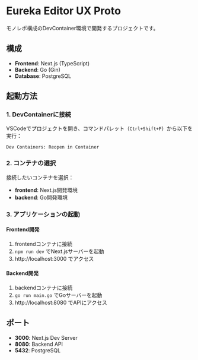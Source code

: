 # Eureka Editor UX Proto

モノレポ構成のDevContainer環境で開発するプロジェクトです。

## 構成

- **Frontend**: Next.js (TypeScript)
- **Backend**: Go (Gin)
- **Database**: PostgreSQL

## 起動方法

### 1. DevContainerに接続

VSCodeでプロジェクトを開き、コマンドパレット（`Ctrl+Shift+P`）から以下を実行：

```
Dev Containers: Reopen in Container
```

### 2. コンテナの選択

接続したいコンテナを選択：
- **frontend**: Next.js開発環境
- **backend**: Go開発環境

### 3. アプリケーションの起動

#### Frontend開発
1. frontendコンテナに接続
2. `npm run dev` でNext.jsサーバーを起動
3. http://localhost:3000 でアクセス

#### Backend開発
1. backendコンテナに接続
2. `go run main.go` でGoサーバーを起動
3. http://localhost:8080 でAPIにアクセス

## ポート

- **3000**: Next.js Dev Server
- **8080**: Backend API
- **5432**: PostgreSQL
